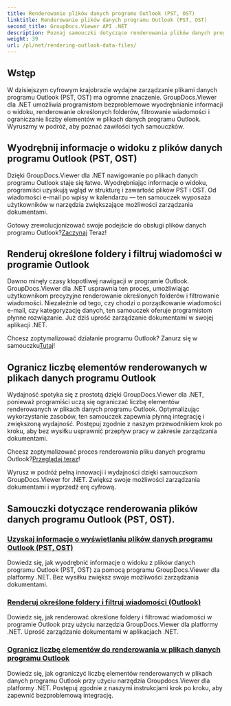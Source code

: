 ```yaml
---
title: Renderowanie plików danych programu Outlook (PST, OST)
linktitle: Renderowanie plików danych programu Outlook (PST, OST)
second_title: GroupDocs.Viewer API .NET
description: Poznaj samouczki dotyczące renderowania plików danych programu Outlook (PST, OST) za pomocą programu GroupDocs.Viewer dla platformy .NET. Odkryj bez wysiłku skuteczne techniki zarządzania dokumentami.
weight: 39
url: /pl/net/rendering-outlook-data-files/
---
```

## Wstęp

W dzisiejszym cyfrowym krajobrazie wydajne zarządzanie plikami danych programu Outlook (PST, OST) ma ogromne znaczenie. GroupDocs.Viewer dla .NET umożliwia programistom bezproblemowe wyodrębnianie informacji o widoku, renderowanie określonych folderów, filtrowanie wiadomości i ograniczanie liczby elementów w plikach danych programu Outlook. Wyruszmy w podróż, aby poznać zawiłości tych samouczków.

## Wyodrębnij informacje o widoku z plików danych programu Outlook (PST, OST)
Dzięki GroupDocs.Viewer dla .NET nawigowanie po plikach danych programu Outlook staje się łatwe. Wyodrębniając informacje o widoku, programiści uzyskują wgląd w strukturę i zawartość plików PST i OST. Od wiadomości e-mail po wpisy w kalendarzu — ten samouczek wyposaża użytkowników w narzędzia zwiększające możliwości zarządzania dokumentami. 

 Gotowy zrewolucjonizować swoje podejście do obsługi plików danych programu Outlook?[Zaczynaj](./get-view-info-outlook-data-file/) Teraz!

## Renderuj określone foldery i filtruj wiadomości w programie Outlook
Dawno minęły czasy kłopotliwej nawigacji w programie Outlook. GroupDocs.Viewer dla .NET usprawnia ten proces, umożliwiając użytkownikom precyzyjne renderowanie określonych folderów i filtrowanie wiadomości. Niezależnie od tego, czy chodzi o porządkowanie wiadomości e-mail, czy kategoryzację danych, ten samouczek oferuje programistom płynne rozwiązanie. Już dziś uprość zarządzanie dokumentami w swojej aplikacji .NET.

 Chcesz zoptymalizować działanie programu Outlook? Zanurz się w samouczku[Tutaj](./render-specific-folders-and-filter-messages-outlook/)!

## Ogranicz liczbę elementów renderowanych w plikach danych programu Outlook
Wydajność spotyka się z prostotą dzięki GroupDocs.Viewer dla .NET, ponieważ programiści uczą się ograniczać liczbę elementów renderowanych w plikach danych programu Outlook. Optymalizując wykorzystanie zasobów, ten samouczek zapewnia płynną integrację i zwiększoną wydajność. Postępuj zgodnie z naszym przewodnikiem krok po kroku, aby bez wysiłku usprawnić przepływ pracy w zakresie zarządzania dokumentami.

 Chcesz zoptymalizować proces renderowania pliku danych programu Outlook?[Przeglądaj teraz](./limit-items-to-render-outlook-data-files/)!

Wyrusz w podróż pełną innowacji i wydajności dzięki samouczkom GroupDocs.Viewer for .NET. Zwiększ swoje możliwości zarządzania dokumentami i wyprzedź erę cyfrową.
## Samouczki dotyczące renderowania plików danych programu Outlook (PST, OST).
### [Uzyskaj informacje o wyświetlaniu plików danych programu Outlook (PST, OST)](./get-view-info-outlook-data-file/)
Dowiedz się, jak wyodrębnić informacje o widoku z plików danych programu Outlook (PST, OST) za pomocą programu GroupDocs.Viewer dla platformy .NET. Bez wysiłku zwiększ swoje możliwości zarządzania dokumentami.
### [Renderuj określone foldery i filtruj wiadomości (Outlook)](./render-specific-folders-and-filter-messages-outlook/)
Dowiedz się, jak renderować określone foldery i filtrować wiadomości w programie Outlook przy użyciu narzędzia GroupDocs.Viewer dla platformy .NET. Uprość zarządzanie dokumentami w aplikacjach .NET.
### [Ogranicz liczbę elementów do renderowania w plikach danych programu Outlook](./limit-items-to-render-outlook-data-files/)
Dowiedz się, jak ograniczyć liczbę elementów renderowanych w plikach danych programu Outlook przy użyciu narzędzia Groupdocs.Viewer dla platformy .NET. Postępuj zgodnie z naszymi instrukcjami krok po kroku, aby zapewnić bezproblemową integrację.